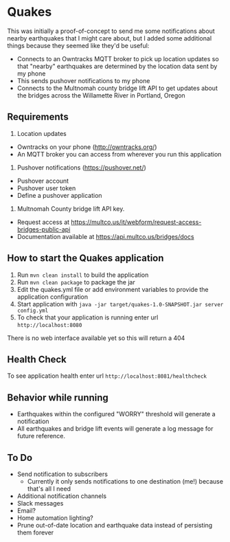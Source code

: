 # Quakes

This was initially a proof-of-concept to send me some notifications about nearby earthquakes that I might care about, but I added some additional things because they seemed like they'd be useful:
 * Connects to an Owntracks MQTT broker to pick up location updates so that "nearby" earthquakes are determined by the location data sent by my phone
 * This sends pushover notifications to my phone
 * Connects to the Multnomah county bridge lift API to get updates about the bridges across the Willamette River in Portland, Oregon

Requirements
---
1. Location updates
  * Owntracks on your phone (http://owntracks.org/)
  * An MQTT broker you can access from wherever you run this application 
1. Pushover notifications (https://pushover.net/)
  * Pushover account
  * Pushover user token
  * Define a pushover application
1. Multnomah County bridge lift API key. 
  * Request access at https://multco.us/it/webform/request-access-bridges-public-api 
  * Documentation available at https://api.multco.us/bridges/docs 

How to start the Quakes application
---

1. Run `mvn clean install` to build the application
1. Run `mvn clean package` to package the jar
1. Edit the quakes.yml file or add environment variables to provide the application configuration
1. Start application with `java -jar target/quakes-1.0-SNAPSHOT.jar server config.yml`
1. To check that your application is running enter url `http://localhost:8080`

  There is no web interface available yet so this will return a 404

Health Check
---

To see application health enter url `http://localhost:8081/healthcheck`

Behavior while running
---

* Earthquakes within the configured "WORRY" threshold will generate a notification
* All earthquakes and bridge lift events will generate a log message for future reference.


To Do
---

* Send notification to subscribers
  * Currently it only sends notifications to one destination (me!) because that's all I need
* Additional notification channels
 * Slack messages
 * Email?
 * Home automation lighting?
* Prune out-of-date location and earthquake data instead of persisting them forever
